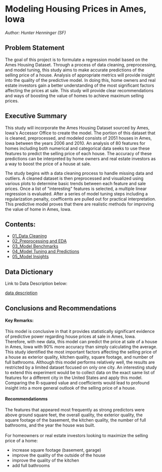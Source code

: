 # Modeling Housing Prices in Ames, Iowa
_Author: Hunter Henninger (SF)_ 

## Problem Statement
The goal of this project is to formulate a regression model based on the Ames Housing Dataset. Through a process of data cleaning, preprocessing, and model tuning, this study aims to make accurate predictions of the selling price of a house. Analysis of appropriate metrics will provide insight into the quality of the predictive model. In doing this, home owners and real estate investors gain a better understanding of the most significant factors affecting the prices at sale. This study will provide clear recommendations and ways of boosting the value of homes to achieve maximum selling prices.

## Executive Summary
This study will incorporate the Ames Housing Dataset sourced by Ames, Iowa's Accessor Office to create the model. The portion of this dataset that is cleaned, preprocessed, and modeled consists of 2051 houses in Ames, Iowa between the years 2006 and 2010. An analysis of 80 features for homes including both numerical and categorical data seeks to use these features to predict the selling price of each house. The accuracy of these predictions can be interpreted by home owners and real estate investors as a way to boost the price of a house at sale. 

The study begins with a data cleaning process to handle missing data and outliers. A cleaned dataset is then preprocessed and visualized using various plots to determine basic trends between each feature and sale prices. Once a list of "interesting" features is selected, a multiple linear regression is evaluated. After a series of model tuning steps including a regularization penalty, coefficents are pulled out for practical interpretation. This predictive model proves that there are realistic methods for improving the value of home in Ames, Iowa.


## Contents:
- [01_Data Cleaning](./01_Data_Cleaning.ipynb)
- [02_Preprocessing and EDA](./02_Preprocessing_and_EDA.ipynb)
- [03_Model Benchmarks](./03_Model_Benchmarks.ipynb)
- [04_Model Tuning and Predictions](./04_Model_Tuning_and_Predictions.ipynb)
- [05_Model Insights](./05_Model_Insights.ipynb)

## Data Dictionary
Link to Data Description below:

[data description](http://jse.amstat.org/v19n3/decock/DataDocumentation.txt)

## Conclusions and Recommendations

#### Key Remarks:
This model is conclusive in that it provides statistically significant evidence of predictive power regarding house prices at sale in Ames, Iowa. Therefore, with new data, this model can predict the price at sale of a house in Ames, Iowa with 90% more accuracy than simply calculating the average. This study identified the most important factors affecting the selling price of a house as exterior quality, kitchen quality, square footage, and number of full bathrooms. Although this model performs relatively well, the results are restricted by a limited dataset focused on only one city. An interesting study to extend this experiment would be to collect data on the exact same list of features for a different city in the United States and apply this model. Comparing the R-squared value and coefficients would lead to profound insight into a more general outlook of the selling price of a house. 

#### Recommendationms
The features that appeared most frequently as strong predictors were above ground square feet, the overall quality, the exterior quality, the square footage of the basement, the kitchen quality, the number of full bathrooms, and the year the house was built. 
<br><br>
For homeowners or real estate investors looking to maximize the selling price of a home: 
- increase square footage (basement, garage)
- improve the quality of the outside of the house
- improve the quality of the kitchen
- add full bathrooms